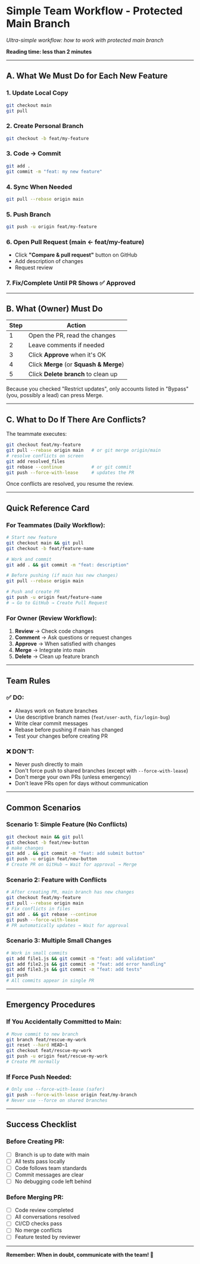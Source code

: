 # Simple Team Workflow - Protected Main Branch

*Ultra-simple workflow: how to work with protected main branch*

**Reading time: less than 2 minutes**

---

## A. What We Must Do for Each New Feature

### 1. Update Local Copy
```bash
git checkout main
git pull
```

### 2. Create Personal Branch
```bash
git checkout -b feat/my-feature
```

### 3. Code → Commit
```bash
git add .
git commit -m "feat: my new feature"
```

### 4. Sync When Needed
```bash
git pull --rebase origin main
```

### 5. Push Branch
```bash
git push -u origin feat/my-feature
```

### 6. Open Pull Request (main ← feat/my-feature)
- Click **"Compare & pull request"** button on GitHub
- Add description of changes
- Request review

### 7. Fix/Complete Until PR Shows ✅ Approved

---

## B. What (Owner) Must Do

| Step | Action |
|------|--------|
| 1 | Open the PR, read the changes |
| 2 | Leave comments if needed |
| 3 | Click **Approve** when it's OK |
| 4 | Click **Merge** (or **Squash & Merge**) |
| 5 | Click **Delete branch** to clean up |

Because you checked "Restrict updates", only accounts listed in "Bypass" (you, possibly a lead) can press Merge.

---

## C. What to Do If There Are Conflicts?

The teammate executes:

```bash
git checkout feat/my-feature
git pull --rebase origin main   # or git merge origin/main
# resolve conflicts on screen
git add resolved_files
git rebase --continue           # or git commit
git push --force-with-lease     # updates the PR
```

Once conflicts are resolved, you resume the review.

---

## Quick Reference Card

### For Teammates (Daily Workflow):
```bash
# Start new feature
git checkout main && git pull
git checkout -b feat/feature-name

# Work and commit
git add . && git commit -m "feat: description"

# Before pushing (if main has new changes)
git pull --rebase origin main

# Push and create PR
git push -u origin feat/feature-name
# → Go to GitHub → Create Pull Request
```

### For Owner (Review Workflow):
1. **Review** → Check code changes
2. **Comment** → Ask questions or request changes
3. **Approve** → When satisfied with changes
4. **Merge** → Integrate into main
5. **Delete** → Clean up feature branch

---

## Team Rules

### ✅ DO:
- Always work on feature branches
- Use descriptive branch names (`feat/user-auth`, `fix/login-bug`)
- Write clear commit messages
- Rebase before pushing if main has changed
- Test your changes before creating PR

### ❌ DON'T:
- Never push directly to main
- Don't force push to shared branches (except with `--force-with-lease`)
- Don't merge your own PRs (unless emergency)
- Don't leave PRs open for days without communication

---

## Common Scenarios

### Scenario 1: Simple Feature (No Conflicts)
```bash
git checkout main && git pull
git checkout -b feat/new-button
# make changes
git add . && git commit -m "feat: add submit button"
git push -u origin feat/new-button
# Create PR on GitHub → Wait for approval → Merge
```

### Scenario 2: Feature with Conflicts
```bash
# After creating PR, main branch has new changes
git checkout feat/my-feature
git pull --rebase origin main
# Fix conflicts in files
git add . && git rebase --continue
git push --force-with-lease
# PR automatically updates → Wait for approval
```

### Scenario 3: Multiple Small Changes
```bash
# Work in small commits
git add file1.js && git commit -m "feat: add validation"
git add file2.js && git commit -m "feat: add error handling"
git add file3.js && git commit -m "feat: add tests"
git push
# All commits appear in single PR
```

---

## Emergency Procedures

### If You Accidentally Committed to Main:
```bash
# Move commit to new branch
git branch feat/rescue-my-work
git reset --hard HEAD~1
git checkout feat/rescue-my-work
git push -u origin feat/rescue-my-work
# Create PR normally
```

### If Force Push Needed:
```bash
# Only use --force-with-lease (safer)
git push --force-with-lease origin feat/my-branch
# Never use --force on shared branches
```

---

## Success Checklist

### Before Creating PR:
- [ ] Branch is up to date with main
- [ ] All tests pass locally
- [ ] Code follows team standards
- [ ] Commit messages are clear
- [ ] No debugging code left behind

### Before Merging PR:
- [ ] Code review completed
- [ ] All conversations resolved
- [ ] CI/CD checks pass
- [ ] No merge conflicts
- [ ] Feature tested by reviewer

---

**Remember: When in doubt, communicate with the team! 🤝**
